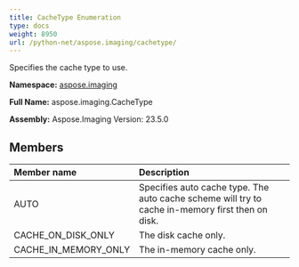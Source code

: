 ```yaml
---
title: CacheType Enumeration
type: docs
weight: 8950
url: /python-net/aspose.imaging/cachetype/
---
```


Specifies the cache type to use.

**Namespace:** [aspose.imaging](/imaging/python-net/aspose.imaging/)

**Full Name:** aspose.imaging.CacheType

**Assembly:**  Aspose.Imaging Version: 23.5.0

## **Members**
|**Member name**|**Description**|
| :- | :- |
|AUTO|Specifies auto cache type. The auto cache scheme will try to cache in-memory first then on disk.|
|CACHE_ON_DISK_ONLY|The disk cache only.|
|CACHE_IN_MEMORY_ONLY|The in-memory cache only.|
